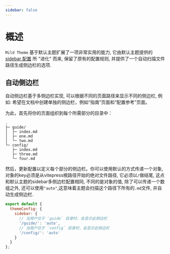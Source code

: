 ```yaml
---
sidebar: false
---
```


# 概述

`Mild Theme` 基于默认主题扩展了一项非常实用的能力, 它由默认主题提供的 [sidebar 配置](https://vitepress.dev/zh/reference/default-theme-sidebar) 所 "进化" 而来, 保留了原有的配置规则, 并提供了一个自动扫描文件路径生成侧边栏的选项.

## 自动侧边栏

自动侧边栏基于多侧边栏实现, 可以根据不同的页面路径来显示不同的侧边栏, 例如: 希望在文档中创建单独的侧边栏，例如“指南”页面和“配置参考”页面。

为此，首先将你的页面组织到每个所需部分的目录中：

```
.
├─ guide/
│  ├─ index.md
│  ├─ one.md
│  └─ two.md
└─ config/
   ├─ index.md
   ├─ three.md
   └─ four.md
```

然后，更新配置以定义每个部分的侧边栏。你可以使用默认的方式传递一个对象, 对象的key必须是从vitepress根路径开始的绝对文件路径, 它必须以`/`做结尾, 这点和默认主题的sidebar多侧边栏配置相同, 不同的是对象的值, 除了可以传递一个数组之外, 还可以使用`"auto"`,这意味着主题会扫描这个路径下所有的`.md`文件, 并自动生成侧边栏.

```js
export default {
  themeConfig: {
    sidebar: {
      // 当用户位于 `guide` 目录时，会显示此侧边栏
      '/guide/': 'auto',
      // 当用户位于 `config` 目录时，会显示此侧边栏
      '/config/': 'auto'
    }
  }
};
```
